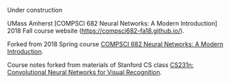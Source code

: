 Under construction

UMass Amherst [COMPSCI 682 Neural Networks: A Modern Introduction] 2018 Fall course website (https://compsci682-fa18.github.io/).

Forked from 2018 Spring course [COMPSCI 682 Neural Networks: A Modern Introduction](https://compsci682-sp18.github.io/).

Course notes forked from materials of Stanford CS class [CS231n: Convolutional Neural Networks for Visual Recognition](http://vision.stanford.edu/teaching/cs231n/). 
